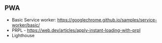 ## PWA
- Basic Service worker: https://googlechrome.github.io/samples/service-worker/basic/
- PRPL - https://web.dev/articles/apply-instant-loading-with-prpl
- Lighthouse
